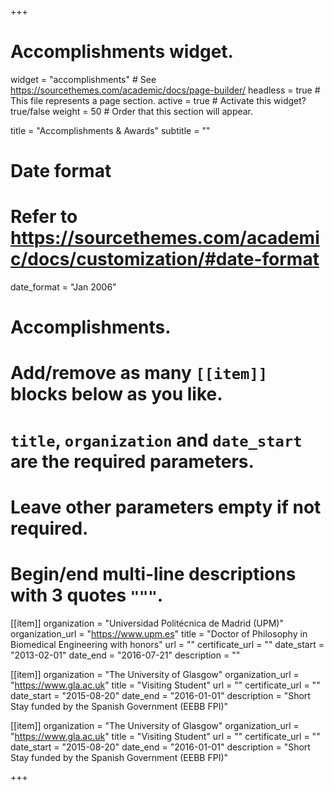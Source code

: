 +++
# Accomplishments widget.
widget = "accomplishments"  # See https://sourcethemes.com/academic/docs/page-builder/
headless = true  # This file represents a page section.
active = true  # Activate this widget? true/false
weight = 50  # Order that this section will appear.

title = "Accomplishments & Awards"
subtitle = ""

# Date format
#   Refer to https://sourcethemes.com/academic/docs/customization/#date-format
date_format = "Jan 2006"

# Accomplishments.
#   Add/remove as many `[[item]]` blocks below as you like.
#   `title`, `organization` and `date_start` are the required parameters.
#   Leave other parameters empty if not required.
#   Begin/end multi-line descriptions with 3 quotes `"""`.

[[item]]
  organization = "Universidad Politécnica de Madrid (UPM)"
  organization_url = "https://www.upm.es"
  title = "Doctor of Philosophy in Biomedical Engineering with honors"
  url = ""
  certificate_url = ""
  date_start = "2013-02-01"
  date_end = "2016-07-21"
  description = ""

[[item]]
  organization = "The University of Glasgow"
  organization_url = "https://www.gla.ac.uk"
  title = "Visiting Student"
  url = ""
  certificate_url = ""
  date_start = "2015-08-20"
  date_end = "2016-01-01"
  description = "Short Stay funded by the Spanish Government (EEBB FPI)"
  
[[item]]
  organization = "The University of Glasgow"
  organization_url = "https://www.gla.ac.uk"
  title = "Visiting Student"
  url = ""
  certificate_url = ""
  date_start = "2015-08-20"
  date_end = "2016-01-01"
  description = "Short Stay funded by the Spanish Government (EEBB FPI)"

+++
